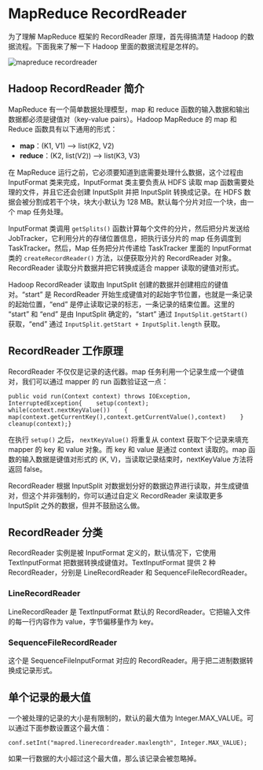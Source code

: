 # MapReduce RecordReader

为了理解 MapReduce 框架的 RecordReader 原理，首先得搞清楚 Hadoop 的数据流程。下面我来了解一下 Hadoop 里面的数据流程是怎样的。

![mapreduce recordreader](https://kingcall.oss-cn-hangzhou.aliyuncs.com/blog/img/file_1570245251000_20191005111414251628.png)

## Hadoop RecordReader 简介

MapReduce 有一个简单数据处理模型，map 和 reduce 函数的输入数据和输出数据都必须是键值对（key-value pairs）。Hadoop MapReduce 的 map 和 Reduce 函数具有以下通用的形式：

- **map**：(K1, V1) —> list(K2, V2)
- **reduce**：(K2, list(V2)) —> list(K3, V3)

在 MapReduce 运行之前，它必须要知道到底需要处理什么数据，这个过程由 InputFormat 类来完成，InputFormat 类主要负责从 HDFS 读取 map 函数需要处理的文件，并且它还会创建 InputSplit 并把 InputSplit 转换成记录。在 HDFS 数据会被分割成若干个块，块大小默认为 128 MB。默认每个分片对应一个块，由一个 map 任务处理。

InputFormat 类调用 `getSplits()` 函数计算每个文件的分片，然后把分片发送给 JobTracker，它利用分片的存储位置信息，把执行该分片的 map 任务调度到 TaskTracker。然后，Map 任务把分片传递给 TaskTracker 里面的 InputFormat类的 `createRecordReader()` 方法，以便获取分片的 RecordReader 对象。RecordReader 读取分片数据并把它转换成适合 mapper 读取的键值对形式。

Hadoop RecordReader 读取由 InputSplit 创建的数据并创建相应的键值对。“start” 是 RecordReader 开始生成键值对的起始字节位置，也就是一条记录的起始位置，“end” 是停止读取记录的标志，一条记录的结束位置。这里的 “start” 和 “end” 是由 InputSplit 确定的，“start” 通过 `InputSplit.getStart()` 获取，“end” 通过 `InputSplit.getStart + InputSplit.length` 获取。

## RecordReader 工作原理

RecordReader 不仅仅是记录的迭代器。map 任务利用一个记录生成一个键值对，我们可以通过 mapper 的 run 函数验证这一点：

```
public void run(Context context) throws IOException, InterruptedException{    setup(context);    while(context.nextKeyValue())    {        map(context.getCurrentKey(),context.getCurrentValue(),context)    }    cleanup(context);}
```

在执行 `setup()` 之后， `nextKeyValue()` 将重复从 context 获取下个记录来填充 mapper 的 key 和 value 对象。而 key 和 value 是通过 context 读取的。map 函数的输入数据是键值对形式的 (K, V)，当读取记录结束时，nextKeyValue 方法将返回 false。

RecordReader 根据 InputSplit 对数据划分好的数据边界进行读取，并生成键值对，但这个并非强制的，你可以通过自定义 RecordReader 来读取更多 InputSplit 之外的数据，但并不鼓励这么做。

## RecordReader 分类

RecordReader 实例是被 InputFormat 定义的，默认情况下，它使用 TextInputFormat 把数据转换成键值对。TextInputFormat 提供 2 种 RecordReader，分别是 LineRecordReader 和 SequenceFileRecordReader。

### LineRecordReader

LineRecordReader 是 TextInputFormat 默认的 RecordReader。它把输入文件的每一行内容作为 value，字节偏移量作为 key。

### SequenceFileRecordReader

这个是 SequenceFileInputFormat 对应的 RecordReader。用于把二进制数据转换成记录形式。

## 单个记录的最大值

一个被处理的记录的大小是有限制的，默认的最大值为 Integer.MAX_VALUE。可以通过下面参数设置这个最大值：

```
conf.setInt("mapred.linerecordreader.maxlength", Integer.MAX_VALUE);
```

如果一行数据的大小超过这个最大值，那么该记录会被忽略掉。